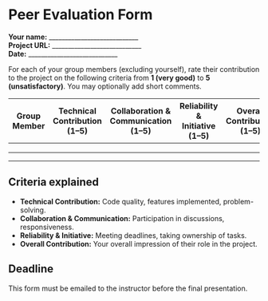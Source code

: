 # Peer Evaluation Form

**Your name:** ____________________________  
**Project URL:** ____________________________  
**Date:** ____________________________

For each of your group members (excluding yourself), rate their contribution to the project on the following criteria from **1 (very good)** to **5 (unsatisfactory)**. You may optionally add short comments.

| Group Member | Technical Contribution (1–5) | Collaboration & Communication (1–5) | Reliability & Initiative (1–5) | Overall Contribution (1–5) | Comments (optional) |
|--------------|------------------------------|------------------------------------|-------------------------------|----------------------------|----------------------|
|              |                              |                                    |                               |                            |                      |
|              |                              |                                    |                               |                            |                      |
|              |                              |                                    |                               |                            |                      |

---

## Criteria explained

- **Technical Contribution:** Code quality, features implemented, problem-solving.
- **Collaboration & Communication:** Participation in discussions, responsiveness.
- **Reliability & Initiative:** Meeting deadlines, taking ownership of tasks.
- **Overall Contribution:** Your overall impression of their role in the project.

## Deadline

This form must be emailed to the instructor before the final presentation.

